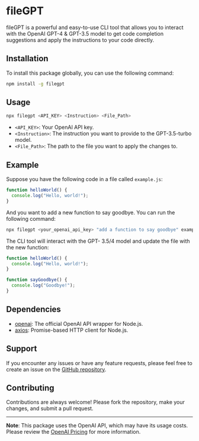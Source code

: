 # fileGPT

fileGPT is a powerful and easy-to-use CLI tool that allows you to interact with the OpenAI GPT-4 & GPT-3.5 model to get code completion suggestions and apply the instructions to your code directly. 

## Installation

To install this package globally, you can use the following command:

```bash
npm install -g filegpt
```

## Usage

```bash
npx filegpt <API_KEY> <Instruction> <File_Path>
```

- `<API_KEY>`: Your OpenAI API key.
- `<Instruction>`: The instruction you want to provide to the GPT-3.5-turbo model.
- `<File_Path>`: The path to the file you want to apply the changes to.

## Example

Suppose you have the following code in a file called `example.js`:

```javascript
function helloWorld() {
  console.log("Hello, world!");
}
```

And you want to add a new function to say goodbye. You can run the following command:

```bash
npx filegpt <your_openai_api_key> "add a function to say goodbye" example.js
```

The CLI tool will interact with the GPT- 3.5/4 model and update the file with the new function:

```javascript
function helloWorld() {
  console.log("Hello, world!");
}

function sayGoodbye() {
  console.log("Goodbye!");
}
```

## Dependencies

- [openai](https://www.npmjs.com/package/openai): The official OpenAI API wrapper for Node.js.
- [axios](https://www.npmjs.com/package/axios): Promise-based HTTP client for Node.js.


## Support

If you encounter any issues or have any feature requests, please feel free to create an issue on the [GitHub repository](https://github.com/ezzcodeezzlife/filegpt).

## Contributing

Contributions are always welcome! Please fork the repository, make your changes, and submit a pull request.

---

**Note**: This package uses the OpenAI API, which may have its usage costs. Please review the [OpenAI Pricing](https://openai.com/pricing) for more information.